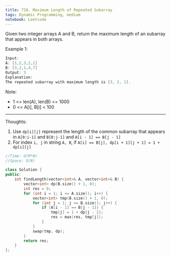 ```yaml
---
title: 718. Maximum Length of Repeated Subarray
tags: Dynamic Programming, medium
notebook: Leetcode
---
```


Given two integer arrays A and B, return the maximum length of an subarray that appears in both arrays.

Example 1:
```C++
Input:
A: [1,2,3,2,1]
B: [3,2,1,4,7]
Output: 3
Explanation: 
The repeated subarray with maximum length is [3, 2, 1].
```

Note:

- 1 <= len(A), len(B) <= 1000
- 0 <= A[i], B[i] < 100

----------
Thoughts:
1. Use `dp[i][j]` represent the length of the common subarray that appears in `A[0:i-1]` and `B[0:j-1]` and `A[i - 1] == B[j - 1]`
2. For index `i, j` in string `A, B`, if `A[i] == B[j], dp[i + 1][j + 1] = 1 + dp[i][j]`
```c++
//Time: O(M*N)
//Space: O(N)

class Solution {
public:
    int findLength(vector<int>& A, vector<int>& B) {
        vector<int> dp(B.size() + 1, 0);
        int res = 0;
        for (int i = 1; i <= A.size(); i++) {
            vector<int> tmp(B.size() + 1, 0);
            for (int j = 1; j <= B.size(); j++) {
                if (A[i - 1] == B[j - 1]) {
                    tmp[j] = 1 + dp[j - 1];
                    res = max(res, tmp[j]);
                }
            }
            swap(tmp, dp);
        }
        return res;
    }
};
```